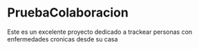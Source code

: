 # PruebaColaboracion
Este es un excelente proyecto dedicado a trackear personas con enfermedades cronicas desde su casa
